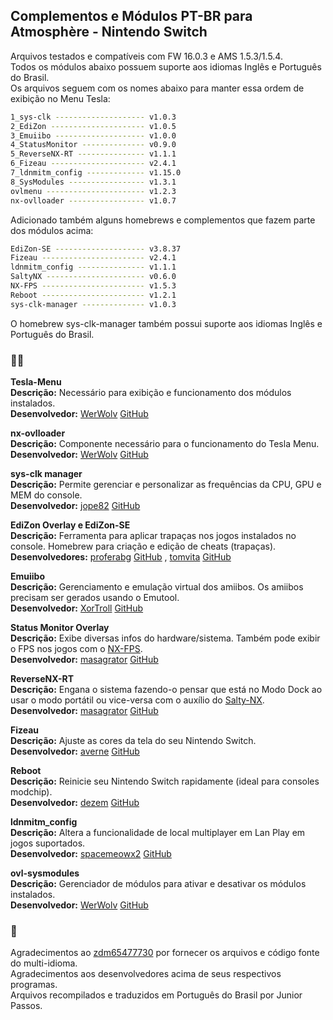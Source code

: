 ## Complementos e Módulos PT-BR para Atmosphère - Nintendo Switch

Arquivos testados e compatíveis com FW 16.0.3 e AMS 1.5.3/1.5.4.  
Todos os módulos abaixo possuem suporte aos idiomas Inglês e Português do Brasil.  
Os arquivos seguem com os nomes abaixo para manter essa ordem de exibição no Menu Tesla:  
```sh
1_sys-clk -------------------- v1.0.3  
2_EdiZon --------------------- v1.0.5  
3_Emuiibo -------------------- v1.0.0  
4_StatusMonitor -------------- v0.9.0  
5_ReverseNX-RT --------------- v1.1.1  
6_Fizeau --------------------- v2.4.1  
7_ldnmitm_config ------------- v1.15.0  
8_SysModules ----------------- v1.3.1  
ovlmenu ---------------------- v1.2.3  
nx-ovlloader ----------------- v1.0.7  
```

Adicionado também alguns homebrews e complementos que fazem parte dos módulos acima:
```sh
EdiZon-SE -------------------- v3.8.37  
Fizeau ----------------------- v2.4.1   
ldnmitm_config --------------- v1.1.1  
SaltyNX ---------------------- v0.6.0  
NX-FPS ----------------------- v1.5.3  
Reboot ----------------------- v1.2.1
sys-clk-manager -------------- v1.0.3  
```
O homebrew sys-clk-manager também possui suporte aos idiomas Inglês e Português do Brasil.  

### 👨‍💻 

**Tesla-Menu**  
**Descrição:** Necessário para exibição e funcionamento dos módulos instalados.  
**Desenvolvedor:** [WerWolv](https://github.com/WerWolv) [GitHub](https://github.com/WerWolv/Tesla-Menu)  

**nx-ovlloader**  
**Descrição:** Componente necessário para o funcionamento do Tesla Menu.  
**Desenvolvedor:** [WerWolv](https://github.com/WerWolv) [GitHub](https://github.com/WerWolv/nx-ovlloader)  

**sys-clk manager**  
**Descrição:** Permite gerenciar e personalizar as frequências da CPU, GPU e MEM do console.  
**Desenvolvedor:** [jope82](https://github.com/jope82) [GitHub](https://github.com/jope82/sys-clk-uncapped-gpu-and-other-extras)  

**EdiZon Overlay e EdiZon-SE**  
**Descrição:** Ferramenta para aplicar trapaças nos jogos instalados no console. Homebrew para criação e edição de cheats (trapaças).  
**Desenvolvedores:** [proferabg](https://github.com/proferabg) [GitHub](https://github.com/proferabg/EdiZon-Overlay) , [tomvita](https://github.com/tomvita) [GitHub](https://github.com/tomvita/EdiZon-SE)  

**Emuiibo**  
**Descrição:** Gerenciamento e emulação virtual dos amiibos. Os amiibos precisam ser gerados usando o Emutool.  
**Desenvolvedor:** [XorTroll](https://github.com/XorTroll) [GitHub](https://github.com/XorTroll/emuiibo)  

**Status Monitor Overlay**  
**Descrição:** Exibe diversas infos do hardware/sistema. Também pode exibir o FPS nos jogos com o [NX-FPS](https://github.com/masagrator/NX-FPS).  
**Desenvolvedor:** [masagrator](https://github.com/masagrator) [GitHub](https://github.com/masagrator/Status-Monitor-Overlay)  

**ReverseNX-RT**  
**Descrição:** Engana o sistema fazendo-o pensar que está no Modo Dock ao usar o modo portátil ou vice-versa com o auxílio do [Salty-NX](https://github.com/masagrator/SaltyNX).  
**Desenvolvedor:** [masagrator](https://github.com/masagrator) [GitHub](https://github.com/masagrator/ReverseNX-RT)  

**Fizeau**  
**Descrição:** Ajuste as cores da tela do seu Nintendo Switch.  
**Desenvolvedor:** [averne](https://github.com/averne) [GitHub](https://github.com/averne/Fizeau)  

**Reboot**  
**Descrição:** Reinicie seu Nintendo Switch rapidamente (ideal para consoles modchip).  
**Desenvolvedor:** [dezem](https://github.com/dezem) [GitHub](https://github.com/dezem/Safe_Reboot)  

**ldnmitm_config**  
**Descrição:** Altera a funcionalidade de local multiplayer em Lan Play em jogos suportados.  
**Desenvolvedor:** [spacemeowx2](https://github.com/spacemeowx2) [GitHub](https://github.com/spacemeowx2/ldn_mitm)  

**ovl-sysmodules**  
**Descrição:** Gerenciador de módulos para ativar e desativar os módulos instalados.  
**Desenvolvedor:** [WerWolv](https://github.com/WerWolv) [GitHub](https://github.com/WerWolv/ovl-sysmodules)  

### 📝 
Agradecimentos ao [zdm65477730](https://github.com/zdm65477730) por fornecer os arquivos e código fonte do multi-idioma.  
Agradecimentos aos desenvolvedores acima de seus respectivos programas.  
Arquivos recompilados e traduzidos em Português do Brasil por Junior Passos.  


